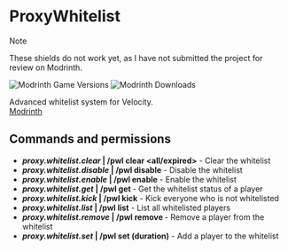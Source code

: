 # ProxyWhitelist

> [!NOTE]
> These shields do not work yet, as I have not submitted the project for review on Modrinth.

![Modrinth Game Versions](https://img.shields.io/modrinth/game-versions)
![Modrinth Downloads](https://img.shields.io/modrinth/dt)

Advanced whitelist system for Velocity. \
[Modrinth](https://modrinth.com/project/proxywhitelist)

## Commands and permissions

- ***proxy.whitelist.clear* | /pwl clear <all/expired>** - Clear the whitelist
- ***proxy.whitelist.disable* | /pwl disable** - Disable the whitelist
- ***proxy.whitelist.enable* | /pwl enable** - Enable the whitelist
- ***proxy.whitelist.get* | /pwl get <player>** - Get the whitelist status of a player
- ***proxy.whitelist.kick* | /pwl kick** - Kick everyone who is not whitelisted
- ***proxy.whitelist.list* | /pwl list** - List all whitelisted players
- ***proxy.whitelist.remove* | /pwl remove <player>** - Remove a player from the whitelist
- ***proxy.whitelist.set* | /pwl set <player> (duration)** - Add a player to the whitelist

